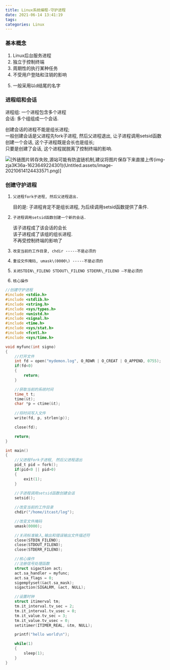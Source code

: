 ```yaml
---
title: Linux系统编程-守护进程
date: 2021-06-14 13:41:19
tags: 
categories: Linux
---
```



### 基本概念

1.  Linux后台服务进程
2.  独立于控制终端
3.  周期性的执行某种任务
4.  不受用户登陆和注销的影响
<!--more-->
5.  一般采用以d结尾的名字

### 进程组和会话

进程组: 一个进程包含多个进程  
会话: 多个组组成一个会话.

创建会话的进程不能是组长进程;  
一般创建会话是父进程先fork子进程, 然后父进程退出, 让子进程调用setsid函数  
创建一个会话, 这个子进程既是会长也是组长;  
只要是创建了会话, 这个进程就脱离了控制终端的影响.

![[外链图片转存失败,源站可能有防盗链机制,建议将图片保存下来直接上传(img-zja3K36a-1623649224301)(Untitled.assets/image-20210614124433571.png)]](https://img-blog.csdnimg.cn/20210614134052443.png?x-oss-process=image/watermark,type_ZmFuZ3poZW5naGVpdGk,shadow_10,text_aHR0cHM6Ly9ibG9nLmNzZG4ubmV0L0hhb190b3A=,size_16,color_FFFFFF,t_70)

### 创建守护进程

 1.     父进程fork子进程, 然后父进程退出.  
    目的是: 子进程肯定不是组长进程, 为后续调用setsid函数提供了条件.
 2.     子进程调用setsid函数创建一个新的会话.  
    该子进程成了该会话的会长  
    该子进程成了该组的组长进程.  
    不再受控制终端的影响了
 3.     改变当前的工作目录, chdir -----不是必须的
 4.     重设文件掩码, umask\(0000\) -----不是必须的
 5.     关闭STDIN\_FILENO STDOUT\_FILENO STDERR\_FILENO —不是必须的
 6.     核心操作

```c
//创建守护进程
#include <stdio.h>
#include <stdlib.h>
#include <string.h>
#include <sys/types.h>
#include <unistd.h>
#include <signal.h>
#include <time.h>
#include <sys/stat.h>
#include <fcntl.h>
#include <sys/time.h>

void myfunc(int signo)
{
	//打开文件
	int fd = open("mydemon.log", O_RDWR | O_CREAT | O_APPEND, 0755);
	if(fd<0)
	{
		return;
	}

	//获取当前的系统时间
	time_t t;
	time(&t);
	char *p = ctime(&t);
	
	//将时间写入文件
	write(fd, p, strlen(p));

	close(fd);

	return;
}

int main()
{
	//父进程fork子进程, 然后父进程退出
	pid_t pid = fork();
	if(pid<0 || pid>0)
	{
		exit(1);
	}
	
	//子进程调用setsid函数创建会话
	setsid();

	//改变当前的工作目录
	chdir("/home/itcast/log");

	//改变文件掩码
	umask(0000);

	//关闭标准输入,输出和错误输出文件描述符
	close(STDIN_FILENO);
	close(STDOUT_FILENO);
	close(STDERR_FILENO);

	//核心操作
	//注册信号处理函数
	struct sigaction act;
	act.sa_handler = myfunc;
	act.sa_flags = 0;
	sigemptyset(&act.sa_mask);	
	sigaction(SIGALRM, &act, NULL);

	//设置时钟
	struct itimerval tm;
	tm.it_interval.tv_sec = 2;
	tm.it_interval.tv_usec = 0;
	tm.it_value.tv_sec = 3;
	tm.it_value.tv_usec = 0;
	setitimer(ITIMER_REAL, &tm, NULL);

	printf("hello world\n");

	while(1)
	{
		sleep(1);
	}
}
```